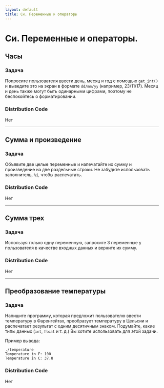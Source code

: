 ```yaml
---
layout: default
title: Си. Переменные и операторы
---
```


# Си. Переменные и операторы.

## Часы

### Задача
Попросите пользователя ввести день, месяц и год с помощью `get_int()` и выведите это на экран в формате `dd/mm/yy` (например, 23/11/17). Месяц и день также могут быть одинарными цифрами, поэтому не беспокойтесь о форматировании.

### Distribution Code
Нет

***

## Сумма и произведение

### Задача
Объявите две целые переменные и напечатайте их сумму и произведение на две раздельные строки. Не забудьте использовать заполнитель, `%i`, чтобы распечатать.

### Distribution Code
Нет

***

## Сумма трех

### Задача
Используя только одну переменную, запросите 3 переменные у пользователя в качестве входных данных и верните их сумму.

### Distribution Code
Нет

***

## Преобразование температуры

### Задача
Напишите программу, которая предложит пользователю ввести температуру в Фаренгейтах, преобразует температуру в Цельсии и распечатает результат с одним десятичным знаком. Подумайте, какие типы данных (`int`, `float` и т. д.) Вы хотите использовать для этой задачи.

Пример вывода:
```
./temperature
Temperature in F: 100
Temperature in C: 37.8
```

### Distribution Code
Нет